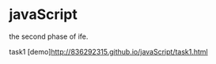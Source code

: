 # javaScript
the second phase of ife.

task1 [demo]<http://836292315.github.io/javaScript/task1.html>
